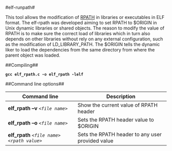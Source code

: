 #elf-runpath#

This tool allows the modification of [RPATH](http://en.wikipedia.org/wiki/Rpath)  in libraries or executables in ELF format. The elf-rpath was developed aiming to set RPATH to $ORIGIN in Unix dynamic libraries or shared objects. The reason to modify the value of RPATH is to make sure the correct load of libraries which in turn also depends on other libraries without rely on any external configuration, such as the modification of LD_LIBRARY_PATH. The $ORIGIN tells the dynamic liker to load the dependencies from the same directory from where the parent object was loaded. 

##Compiling##

**```gcc elf_rpath.c -o elf_rpath -lelf```**

##Command line options##


Command line                                            | Description
------------------------------------------------------- | -------------
**elf_rpath –v** *```<file name>```*                    | Show the current value of RPATH header
**elf_rpath –o** *```<file name>```*                    | Sets the  RPATH header value to $ORIGIN
**elf_rpath** *```<file name>```* *```<rpath value>```* | Sets the  RPATH header to any user provided value

